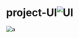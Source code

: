 # project-UI![UI](https://user-images.githubusercontent.com/72751395/146127546-40e09913-5d13-43fd-ae69-a555f4b7e135.png)
![a](https://user-images.githubusercontent.com/72751395/146127558-05c73835-3cf6-4490-9f75-3c3569252740.png)
